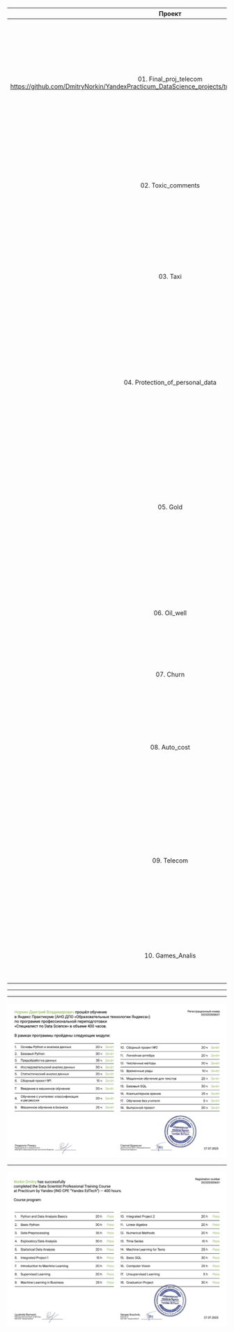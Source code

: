 | Проект | Описание проекта | Задача | Библиотеки |
| :---: | :---: | :---: | :---: |
| 01. Final_proj_telecom https://github.com/DmitryNorkin/YandexPracticum_DataScience_projects/tree/main/01.%20Final_proj_telecom | **Финальный проект (Telecom).** В этом проекте выполняли задачу бинарной классификации для Телеком-компании, чтобы прогнозировать отток клиентов. Если выяснится, что пользователь планирует уйти, компания предложит такому клиенту промокоды и специальные условия. | **Классификация** | Pandas, Numpy, Scipy,lightgbm, catboost, Sklearn, phik, matplotlib, seaborn |
| 02. Toxic_comments | **Определение токсичности комментариев.** Необходимо Обучить модель, которая будет классифицировать комментарии на позитивные и негативные. | **NLP** | Spacy, re |
| 03. Taxi | **Прогноз Количества заказов такси на следующий час.** В данном Проекте для того, чтобы привлекать больше водителей в период пиковой нагрузки, нужно спрогнозировать количество заказов такси на следующий час. | **Анализ Временных рядов** | statsmodels, matplotlib, seaborn, lightgbm, catboost Sklearn |
| 04. Protection_of_personal_data | **Защита Персональных данных.** Нужно защитить данные клиентов страховой компании. Разработать такой метод преобразования данных, чтобы по ним было сложно восстановить персональную информацию. | **Матричные операции, Регрессия** | Pandas, Numpy, Os, matplotlib, seaborn, Sklearn |
| 05. Gold | **Восстановление золота из золотосодержащей руды.** Нужно подотовить прототип модели машинного обучения для эффективной работы промышленных предприятий, которая должна предсказать коэффициент восстановления золота из золотосодержащей руды. | **Регрессия** |  lightgbm, catboost, Sklearn |
| 06. Oil_well | **Выбор Региона для разработки нефтяных скважин.** С помощью ML нужно представить предложение для разработки нефтяных скважин. | **Регрессия, Bootstrap** |  lightgbm, catboost, Sklearn |
| 07. Churn | **Прогноз Оттока клиентов банка.** В этом проекте нужно спрогнозировать, уйдёт клиент из банка в ближайшее время или нет. | **Классификация, Upsampling, Downsampling** | Sklearn |
| 08. Auto_cost | **Определение стоимости автомобилей.** В данном проекте искали модели машинного обучения, которые будут предсказывать рыночную стоимость автомобилей. | **Регрессия** | Sklearn, lightgbm, catboost |
| 09. Telecom | **Предложение тарифного плана.** В этом проекте представлено построение моделей машинного обучения для того, чтобы помочь оператору мобильной связи сделать предложение нового тарифа своим клиентам в зависимости от их потребительских особенностей. | **Классификация** | Sklearn |
| 10. Games_Analis | **Анализ Компьютерных игр.** В этом проекте Нужно выявить определяющие успешность игры закономерности. | **EDA** | pandas, numpy, matplotlib, seaborn, scipy |

---

---

![Диплом ЯндексПрактикума "DataScience"](https://github.com/DmitryNorkin/YandexPracticum_DataScience_projects/blob/main/ДипломDS(рус).png)

---

![Диплом ЯндексПрактикума(eng) "DataScience"](https://github.com/DmitryNorkin/YandexPracticum_DataScience_projects/blob/main/ДипломDS(eng).png)
